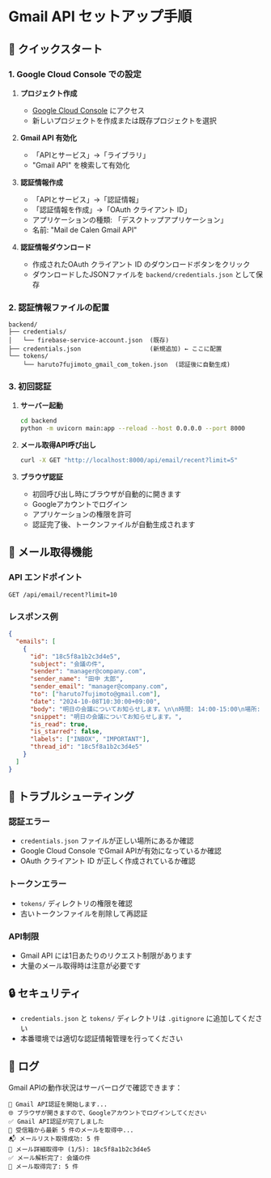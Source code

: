 # Gmail API セットアップ手順

## 🚀 クイックスタート

### 1. Google Cloud Console での設定

1. **プロジェクト作成**
   - [Google Cloud Console](https://console.cloud.google.com/) にアクセス
   - 新しいプロジェクトを作成または既存プロジェクトを選択

2. **Gmail API 有効化**
   - 「APIとサービス」→「ライブラリ」
   - "Gmail API" を検索して有効化

3. **認証情報作成**
   - 「APIとサービス」→「認証情報」
   - 「認証情報を作成」→「OAuth クライアント ID」
   - アプリケーションの種類: 「デスクトップアプリケーション」
   - 名前: "Mail de Calen Gmail API"

4. **認証情報ダウンロード**
   - 作成されたOAuth クライアント ID のダウンロードボタンをクリック
   - ダウンロードしたJSONファイルを `backend/credentials.json` として保存

### 2. 認証情報ファイルの配置

```
backend/
├── credentials/
│   └── firebase-service-account.json  (既存)
├── credentials.json                   (新規追加) ← ここに配置
└── tokens/
    └── haruto7fujimoto_gmail_com_token.json  (認証後に自動生成)
```

### 3. 初回認証

1. **サーバー起動**
   ```bash
   cd backend
   python -m uvicorn main:app --reload --host 0.0.0.0 --port 8000
   ```

2. **メール取得API呼び出し**
   ```bash
   curl -X GET "http://localhost:8000/api/email/recent?limit=5"
   ```

3. **ブラウザ認証**
   - 初回呼び出し時にブラウザが自動的に開きます
   - Googleアカウントでログイン
   - アプリケーションの権限を許可
   - 認証完了後、トークンファイルが自動生成されます

## 📧 メール取得機能

### API エンドポイント

```http
GET /api/email/recent?limit=10
```

### レスポンス例

```json
{
  "emails": [
    {
      "id": "18c5f8a1b2c3d4e5",
      "subject": "会議の件",
      "sender": "manager@company.com",
      "sender_name": "田中 太郎",
      "sender_email": "manager@company.com",
      "to": ["haruto7fujimoto@gmail.com"],
      "date": "2024-10-08T10:30:00+09:00",
      "body": "明日の会議についてお知らせします。\n\n時間: 14:00-15:00\n場所: 会議室A",
      "snippet": "明日の会議についてお知らせします。",
      "is_read": true,
      "is_starred": false,
      "labels": ["INBOX", "IMPORTANT"],
      "thread_id": "18c5f8a1b2c3d4e5"
    }
  ]
}
```

## 🔧 トラブルシューティング

### 認証エラー
- `credentials.json` ファイルが正しい場所にあるか確認
- Google Cloud Console でGmail APIが有効になっているか確認
- OAuth クライアント ID が正しく作成されているか確認

### トークンエラー
- `tokens/` ディレクトリの権限を確認
- 古いトークンファイルを削除して再認証

### API制限
- Gmail API には1日あたりのリクエスト制限があります
- 大量のメール取得時は注意が必要です

## 🔒 セキュリティ

- `credentials.json` と `tokens/` ディレクトリは `.gitignore` に追加してください
- 本番環境では適切な認証情報管理を行ってください

## 📝 ログ

Gmail APIの動作状況はサーバーログで確認できます：

```
🔐 Gmail API認証を開始します...
🌐 ブラウザが開きますので、Googleアカウントでログインしてください
✅ Gmail API認証が完了しました
📧 受信箱から最新 5 件のメールを取得中...
📬 メールリスト取得成功: 5 件
📄 メール詳細取得中 (1/5): 18c5f8a1b2c3d4e5
✅ メール解析完了: 会議の件
🎉 メール取得完了: 5 件
```
